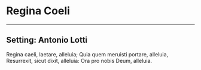 # Regina Coeli

***

## Setting: Antonio Lotti

Regina caeli, laetare, alleluia;
Quia quem meruisti portare, alleluia,
Resurrexit, sicut dixit, alleluia:
Ora pro nobis Deum, alleluia.
